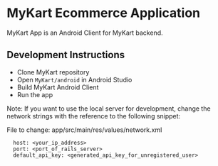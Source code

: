 MyKart Ecommerce Application
==========================

MyKart App is an Android Client for MyKart backend.

Development Instructions
------------------------
  - Clone MyKart repository
  - Open `MyKart/android` in Android Studio
  - Build MyKart Android Client
  - Run the app

Note: If you want to use the local server for development, change the network strings
with the reference to the following snippet:

File to change: app/src/main/res/values/network.xml

```
  host: <your_ip_address>
  port: <port_of_rails_server>
  default_api_key: <generated_api_key_for_unregistered_user>
```